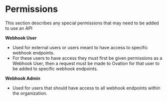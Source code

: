 # Permissions

<aside class="notice">
This section describes any special permissions that may need to be added to use an API
</aside>


**Webhook User**
- Used for external users or users meant to have access to specific webhook endpoints.
- For these users to have access they must first be given permissions as a Webhook User, then a request must be made to Ovation for that user to be added to specific webhook endpoints.

**Webhook Admin**
- Used for users that should have access to all webhook endpoints within the organization.
